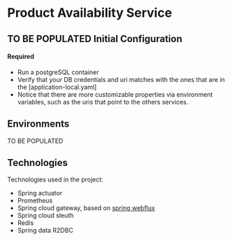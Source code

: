 # Product Availability Service
TO BE POPULATED
Initial Configuration
---
#### Required
- Run a postgreSQL container 
- Verify that your DB credentials and uri matches with the ones that are in the [application-local.yaml]
- Notice that there are more customizable properties via environment variables, such as the uris that point to the others services.

Environments
---
TO BE POPULATED

Technologies
---
Technologies used in the project:
- Spring actuator
- Prometheus
- Spring cloud gateway, based on [spring webflux](https://docs.spring.io/spring-framework/docs/current/reference/html/web-reactive.html)
- Spring cloud sleuth
- Redis
- Spring data R2DBC
